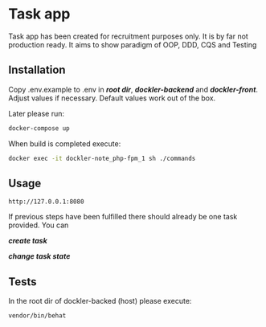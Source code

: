 # Task app

Task app has been created for recruitment purposes only. It is by far not production ready. It aims to show
paradigm of OOP, DDD, CQS and Testing

## Installation

Copy .env.example to .env in ***root dir***, ***dockler-backend*** and ***dockler-front***. Adjust values if necessary. Default
values work out of the box.

Later please run:

```bash
docker-compose up
```

When build is completed execute:

```bash
docker exec -it dockler-note_php-fpm_1 sh ./commands
```

## Usage

```
http://127.0.0.1:8080
```

If previous steps have been fulfilled there should already be one task provided. You can

***create task***

***change task state***

## Tests

In the root dir of dockler-backed (host) please execute:

```bash
vendor/bin/behat 
```